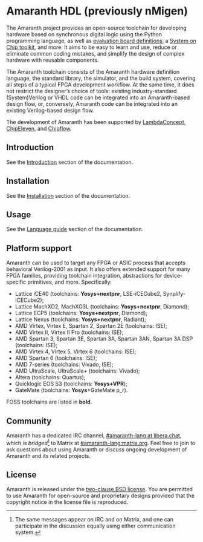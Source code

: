 # Amaranth HDL (previously nMigen)

The Amaranth project provides an open-source toolchain for developing hardware based on synchronous digital logic using the Python programming language, as well as [evaluation board definitions][amaranth-boards], a [System on Chip toolkit][amaranth-soc], and more. It aims to be easy to learn and use, reduce or eliminate common coding mistakes, and simplify the design of complex hardware with reusable components.

The Amaranth toolchain consists of the Amaranth hardware definition language, the standard library, the simulator, and the build system, covering all steps of a typical FPGA development workflow. At the same time, it does not restrict the designer’s choice of tools: existing industry-standard (System)Verilog or VHDL code can be integrated into an Amaranth-based design flow, or, conversely, Amaranth code can be integrated into an existing Verilog-based design flow.

[amaranth-boards]: https://github.com/amaranth-lang/amaranth-boards
[amaranth-soc]: https://github.com/amaranth-lang/amaranth-soc

The development of Amaranth has been supported by [LambdaConcept][], [ChipEleven][], and [Chipflow][].

[yosys]: https://yosyshq.net/yosys/
[lambdaconcept]: http://lambdaconcept.com/
[chipeleven]: https://chipeleven.com/
[chipflow]: https://chipflow.io/

## Introduction

See the [Introduction](https://amaranth-lang.org/docs/amaranth/latest/intro.html) section of the documentation.

## Installation

See the [Installation](https://amaranth-lang.org/docs/amaranth/latest/install.html) section of the documentation.

## Usage

See the [Language guide](https://amaranth-lang.org/docs/amaranth/latest/guide.html) section of the documentation.

## Platform support

Amaranth can be used to target any FPGA or ASIC process that accepts behavioral Verilog-2001 as input. It also offers extended support for many FPGA families, providing toolchain integration, abstractions for device-specific primitives, and more. Specifically:

  * Lattice iCE40 (toolchains: **Yosys+nextpnr**, LSE-iCECube2, Synplify-iCECube2);
  * Lattice MachXO2, MachXO3L (toolchains: **Yosys+nextpnr**, Diamond);
  * Lattice ECP5 (toolchains: **Yosys+nextpnr**, Diamond);
  * Lattice Nexus (toolchains: **Yosys+nextpnr**, Radiant);
  * AMD Virtex, Virtex E, Spartan 2, Spartan 2E (toolchains: ISE);
  * AMD Virtex II, Virtex II Pro (toolchains: ISE);
  * AMD Spartan 3, Spartan 3E, Spartan 3A, Spartan 3AN, Spartan 3A DSP (toolchains: ISE);
  * AMD Virtex 4, Virtex 5, Virtex 6 (toolchains: ISE);
  * AMD Spartan 6 (toolchains: ISE);
  * AMD 7-series (toolchains: Vivado, ISE);
  * AMD UltraScale, UltraScale+ (toolchains: Vivado);
  * Altera (toolchains: Quartus);
  * Quicklogic EOS S3 (toolchains: **Yosys+VPR**);
  * GateMate (toolchains: **Yosys**+GateMate p_r).

FOSS toolchains are listed in **bold**.

## Community

Amaranth has a dedicated IRC channel, [#amaranth-lang at libera.chat](https://web.libera.chat/#amaranth-lang), which is _bridged_[^1] to Matrix at [#amaranth-lang:matrix.org](https://matrix.to/#/#amaranth-lang:matrix.org). Feel free to join to ask questions about using Amaranth or discuss ongoing development of Amaranth and its related projects.

[^1]: The same messages appear on IRC and on Matrix, and one can participate in the discussion equally using either communication system.

## License

Amaranth is released under the [two-clause BSD license](LICENSE.txt). You are permitted to use Amaranth for open-source and proprietary designs provided that the copyright notice in the license file is reproduced.
